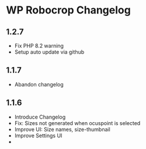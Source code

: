 WP Robocrop Changelog
=====================

1.2.7
-----
 - Fix PHP 8.2 warning
 - Setup auto update via github

1.1.7
-----
 - Abandon changelog

1.1.6
-----
 - Introduce Changelog
 - Fix: Sizes not generated when ocuspoint is selected
 - Improve UI: Size names, size-thumbnail
 - Improve Settings UI
 -
